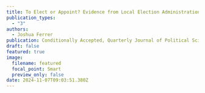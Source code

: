 ```yaml
---
title: To Elect or Appoint? Evidence from Local Election Administration
publication_types:
  - "3"
authors:
  - Joshua Ferrer
publication: Conditionally Accepted, Quarterly Journal of Political Science
draft: false
featured: true
image:
  filename: featured
  focal_point: Smart
  preview_only: false
date: 2024-11-07T09:03:51.380Z
---
```

